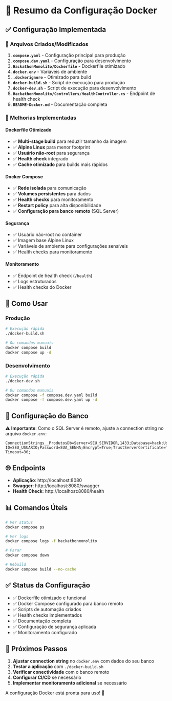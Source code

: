 # 🐳 Resumo da Configuração Docker

## ✅ Configuração Implementada

### 📁 Arquivos Criados/Modificados

1. **`compose.yaml`** - Configuração principal para produção
2. **`compose.dev.yaml`** - Configuração para desenvolvimento
3. **`HackathonMonolito/Dockerfile`** - Dockerfile otimizado
4. **`docker.env`** - Variáveis de ambiente
5. **`.dockerignore`** - Otimizado para build
6. **`docker-build.sh`** - Script de execução para produção
7. **`docker-dev.sh`** - Script de execução para desenvolvimento
8. **`HackathonMonolito/Controllers/HealthController.cs`** - Endpoint de health check
9. **`README-Docker.md`** - Documentação completa

### 🚀 Melhorias Implementadas

#### Dockerfile Otimizado
- ✅ **Multi-stage build** para reduzir tamanho da imagem
- ✅ **Alpine Linux** para menor footprint
- ✅ **Usuário não-root** para segurança
- ✅ **Health check** integrado
- ✅ **Cache otimizado** para builds mais rápidos

#### Docker Compose
- ✅ **Rede isolada** para comunicação
- ✅ **Volumes persistentes** para dados
- ✅ **Health checks** para monitoramento
- ✅ **Restart policy** para alta disponibilidade
- ✅ **Configuração para banco remoto** (SQL Server)

#### Segurança
- ✅ Usuário não-root no container
- ✅ Imagem base Alpine Linux
- ✅ Variáveis de ambiente para configurações sensíveis
- ✅ Health checks para monitoramento

#### Monitoramento
- ✅ Endpoint de health check (`/health`)
- ✅ Logs estruturados
- ✅ Health checks do Docker

## 🎯 Como Usar

### Produção
```bash
# Execução rápida
./docker-build.sh

# Ou comandos manuais
docker compose build
docker compose up -d
```

### Desenvolvimento
```bash
# Execução rápida
./docker-dev.sh

# Ou comandos manuais
docker compose -f compose.dev.yaml build
docker compose -f compose.dev.yaml up -d
```

## 🔧 Configuração do Banco

⚠️ **Importante**: Como o SQL Server é remoto, ajuste a connection string no arquivo `docker.env`:

```env
ConnectionStrings__ProdutosDb=Server=SEU_SERVIDOR,1433;Database=hack;User ID=SEU_USUARIO;Password=SUA_SENHA;Encrypt=True;TrustServerCertificate=True;MultipleActiveResultSets=True;Connection Timeout=30;
```

## 🌐 Endpoints

- **Aplicação**: http://localhost:8080
- **Swagger**: http://localhost:8080/swagger
- **Health Check**: http://localhost:8080/health

## 📊 Comandos Úteis

```bash
# Ver status
docker compose ps

# Ver logs
docker compose logs -f hackathonmonolito

# Parar
docker compose down

# Rebuild
docker compose build --no-cache
```

## ✅ Status da Configuração

- ✅ Dockerfile otimizado e funcional
- ✅ Docker Compose configurado para banco remoto
- ✅ Scripts de automação criados
- ✅ Health checks implementados
- ✅ Documentação completa
- ✅ Configuração de segurança aplicada
- ✅ Monitoramento configurado

## 🎉 Próximos Passos

1. **Ajustar connection string** no `docker.env` com dados do seu banco
2. **Testar a aplicação** com `./docker-build.sh`
3. **Verificar conectividade** com o banco remoto
4. **Configurar CI/CD** se necessário
5. **Implementar monitoramento adicional** se necessário

A configuração Docker está pronta para uso! 🚀 